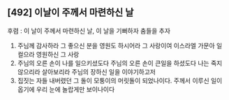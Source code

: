 ## [492] 이날이 주께서 마련하신 날

후렴 : 이 날이 주께서 마련하신 날, 이 날을 기뻐하자 춤들을 추자  
1) 주님께 감사하라 그 좋으신 분을 영원도 하시어라 그 사랑이여 이스라엘 가문아 일컬으라 영원하신 그 사랑  
2) 주님의 오른 손이 나를 일으키셨도다 주님의 오른 손이 큰일을 하셨도다 나는 죽지 않으리라 살아보리라 주님의 장하신 일을 이야기하고저  
3) 집짓는 자들 내버렸던 그 돌이 모퉁이의 머릿돌이 되었나이다. 주께서 이루신 일이옵기에 우리 눈에 놀랍게만 보이나이다
